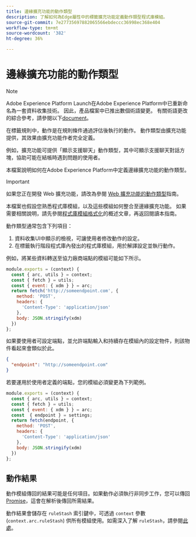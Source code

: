 ```yaml
---
title: 邊緣擴充功能的動作類型
description: 了解如何為Edge屬性中的標籤擴充功能定義動作類型程式庫模組。
source-git-commit: 7e27735697882065566ebdeccc36998ec368e404
workflow-type: tm+mt
source-wordcount: '382'
ht-degree: 36%

---
```


# 邊緣擴充功能的動作類型

>[!NOTE]
>
>Adobe Experience Platform Launch在Adobe Experience Platform中已重新命名為一套資料收集技術。 因此，產品檔案中已推出數個術語變更。 有關術語更改的綜合參考，請參閱以下[document](../../term-updates.md)。

在標籤規則中，動作是在規則條件通過評估後執行的動作。 動作類型由擴充功能提供，其效果由擴充功能作者完全定義。

例如，擴充功能可提供「顯示支援聊天」動作類型，其中可顯示支援聊天對話方塊，協助可能在結帳時遇到問題的使用者。

本檔案說明如何在Adobe Experience Platform中定義邊緣擴充功能的動作類型。

>[!IMPORTANT]
>
>如果您正在開發 Web 擴充功能，請改為參閱 [Web 擴充功能的動作類型](../web/action-types.md)指南。
>
>本檔案也假設您熟悉程式庫模組，以及這些模組如何整合至邊緣擴充功能。 如果需要相關說明，請先參閱[程式庫模組格式化](./format.md)的概述文章，再返回閱讀本指南。

動作類型通常包含下列項目：

1. 資料收集UI中顯示的檢視，可讓使用者修改動作的設定。
2. 在標籤執行階段程式庫內發出的程式庫模組，用於解譯設定並執行動作。

例如，將某些資料轉送至協力廠商端點的模組可能如下所示。

```js
module.exports = (context) {
  const { arc, utils } = context;
  const { fetch } = utils;
  const { event: { xdm } } = arc;
  return fetch('http://someendpoint.com', {
    method: 'POST',
    headers: {
      'Content-Type': 'application/json'
    },
    body: JSON.stringify(xdm)
  })
};
```

如果要使用者可設定端點，並允許端點輸入和持續存在模組內的設定物件，則該物件看起來會類似於此。

```json
{
  "endpoint": "http://someendpoint.com"
}
```

若要運用於使用者定義的端點，您的模組必須變更為下列範例。

```js
module.exports = (context) {
  const { arc, utils } = context;
  const { fetch } = utils;
  const { event: { xdm } } = arc;
  const  { endpoint } = settings;
  return fetch(endpoint, {
    method: 'POST',
    headers: {
      'Content-Type': 'application/json'
    },
    body: JSON.stringify(xdm)
  })
};
```

## 動作結果

動作模組傳回的結果可能是任何項目。如果動作必須執行非同步工作，您可以傳回 [Promise](https://developer.mozilla.org/zh-TW/docs/Web/JavaScript/Reference/Global_Objects/Promise)，這會在解析後傳回所需結果。

動作結果會儲存在 `ruleStash` 索引鍵中，可透過 `context` 參數 (`context.arc.ruleStash`) 供所有模組使用。如需深入了解 `ruleStash`，請參閱[此處](./context.md#rulestash)。
